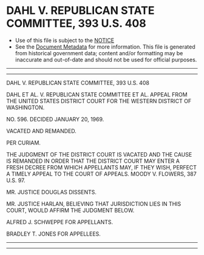 ---
---

# DAHL V. REPUBLICAN STATE COMMITTEE, 393 U.S. 408

* Use of this file is subject to the [NOTICE](https://github.com/publicdocs/notice/blob/master/NOTICE)
* See the [Document Metadata](../../../) for more information.
  This file is generated from historical government data; content and/or formatting may be inaccurate and out-of-date and should not be used for official purposes.

----------
----------

DAHL V. REPUBLICAN STATE COMMITTEE, 393 U.S. 408

DAHL ET AL. V. REPUBLICAN STATE COMMITTEE ET AL. APPEAL FROM THE UNITED STATES DISTRICT COURT FOR THE WESTERN DISTRICT OF WASHINGTON.

NO. 596.  DECIDED JANUARY 20, 1969.

VACATED AND REMANDED.

PER CURIAM.

THE JUDGMENT OF THE DISTRICT COURT IS VACATED AND THE CAUSE IS REMANDED IN ORDER THAT THE DISTRICT COURT MAY ENTER A FRESH DECREE FROM WHICH APPELLANTS MAY, IF THEY WISH, PERFECT A TIMELY APPEAL TO THE COURT OF APPEALS.  MOODY V. FLOWERS, 387 U.S. 97.

MR. JUSTICE DOUGLAS DISSENTS.

MR. JUSTICE HARLAN, BELIEVING THAT JURISDICTION LIES IN THIS COURT, WOULD AFFIRM THE JUDGMENT BELOW.

ALFRED J. SCHWEPPE FOR APPELLANTS.

BRADLEY T. JONES FOR APPELLEES.


----------
----------

